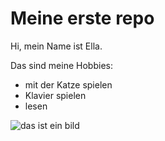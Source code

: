 # Meine erste repo

Hi, mein Name ist Ella.

Das sind meine Hobbies:

 - mit der Katze spielen 
 - Klavier spielen
 - lesen
 
 ![das ist ein bild](https://haustier-portal.de/wp-content/uploads/Bild-von-einem-suessen-Katzenbaby-1.jpg)

